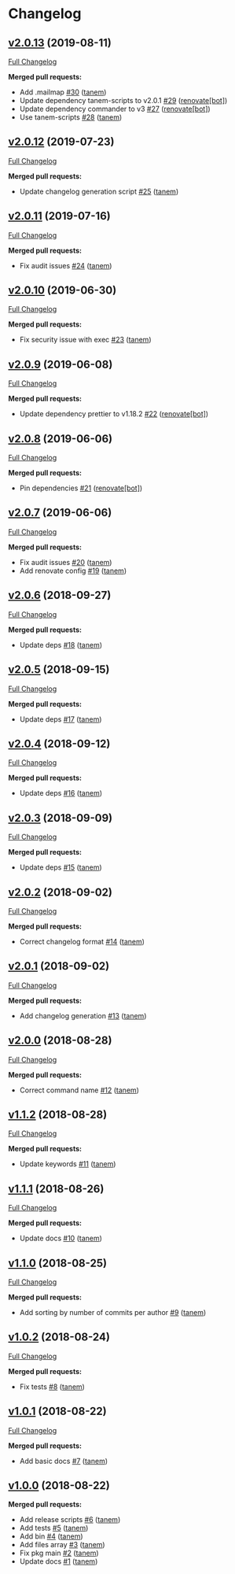 # Changelog

## [v2.0.13](https://github.com/tanem/shelljs-plugin-authors/tree/v2.0.13) (2019-08-11)
[Full Changelog](https://github.com/tanem/shelljs-plugin-authors/compare/v2.0.12...v2.0.13)

**Merged pull requests:**

- Add .mailmap [#30](https://github.com/tanem/shelljs-plugin-authors/pull/30) ([tanem](https://github.com/tanem))
- Update dependency tanem-scripts to v2.0.1 [#29](https://github.com/tanem/shelljs-plugin-authors/pull/29) ([renovate[bot]](https://github.com/apps/renovate))
- Update dependency commander to v3 [#27](https://github.com/tanem/shelljs-plugin-authors/pull/27) ([renovate[bot]](https://github.com/apps/renovate))
- Use tanem-scripts [#28](https://github.com/tanem/shelljs-plugin-authors/pull/28) ([tanem](https://github.com/tanem))

## [v2.0.12](https://github.com/tanem/shelljs-plugin-authors/tree/v2.0.12) (2019-07-23)
[Full Changelog](https://github.com/tanem/shelljs-plugin-authors/compare/v2.0.11...v2.0.12)

**Merged pull requests:**

- Update changelog generation script [#25](https://github.com/tanem/shelljs-plugin-authors/pull/25) ([tanem](https://github.com/tanem))

## [v2.0.11](https://github.com/tanem/shelljs-plugin-authors/tree/v2.0.11) (2019-07-16)
[Full Changelog](https://github.com/tanem/shelljs-plugin-authors/compare/v2.0.10...v2.0.11)

**Merged pull requests:**

- Fix audit issues [#24](https://github.com/tanem/shelljs-plugin-authors/pull/24) ([tanem](https://github.com/tanem))

## [v2.0.10](https://github.com/tanem/shelljs-plugin-authors/tree/v2.0.10) (2019-06-30)
[Full Changelog](https://github.com/tanem/shelljs-plugin-authors/compare/v2.0.9...v2.0.10)

**Merged pull requests:**

- Fix security issue with exec [#23](https://github.com/tanem/shelljs-plugin-authors/pull/23) ([tanem](https://github.com/tanem))

## [v2.0.9](https://github.com/tanem/shelljs-plugin-authors/tree/v2.0.9) (2019-06-08)
[Full Changelog](https://github.com/tanem/shelljs-plugin-authors/compare/v2.0.8...v2.0.9)

**Merged pull requests:**

- Update dependency prettier to v1.18.2 [#22](https://github.com/tanem/shelljs-plugin-authors/pull/22) ([renovate[bot]](https://github.com/apps/renovate))

## [v2.0.8](https://github.com/tanem/shelljs-plugin-authors/tree/v2.0.8) (2019-06-06)
[Full Changelog](https://github.com/tanem/shelljs-plugin-authors/compare/v2.0.7...v2.0.8)

**Merged pull requests:**

- Pin dependencies [#21](https://github.com/tanem/shelljs-plugin-authors/pull/21) ([renovate[bot]](https://github.com/apps/renovate))

## [v2.0.7](https://github.com/tanem/shelljs-plugin-authors/tree/v2.0.7) (2019-06-06)
[Full Changelog](https://github.com/tanem/shelljs-plugin-authors/compare/v2.0.6...v2.0.7)

**Merged pull requests:**

- Fix audit issues [#20](https://github.com/tanem/shelljs-plugin-authors/pull/20) ([tanem](https://github.com/tanem))
- Add renovate config [#19](https://github.com/tanem/shelljs-plugin-authors/pull/19) ([tanem](https://github.com/tanem))

## [v2.0.6](https://github.com/tanem/shelljs-plugin-authors/tree/v2.0.6) (2018-09-27)
[Full Changelog](https://github.com/tanem/shelljs-plugin-authors/compare/v2.0.5...v2.0.6)

**Merged pull requests:**

- Update deps [#18](https://github.com/tanem/shelljs-plugin-authors/pull/18) ([tanem](https://github.com/tanem))

## [v2.0.5](https://github.com/tanem/shelljs-plugin-authors/tree/v2.0.5) (2018-09-15)
[Full Changelog](https://github.com/tanem/shelljs-plugin-authors/compare/v2.0.4...v2.0.5)

**Merged pull requests:**

- Update deps [#17](https://github.com/tanem/shelljs-plugin-authors/pull/17) ([tanem](https://github.com/tanem))

## [v2.0.4](https://github.com/tanem/shelljs-plugin-authors/tree/v2.0.4) (2018-09-12)
[Full Changelog](https://github.com/tanem/shelljs-plugin-authors/compare/v2.0.3...v2.0.4)

**Merged pull requests:**

- Update deps [#16](https://github.com/tanem/shelljs-plugin-authors/pull/16) ([tanem](https://github.com/tanem))

## [v2.0.3](https://github.com/tanem/shelljs-plugin-authors/tree/v2.0.3) (2018-09-09)
[Full Changelog](https://github.com/tanem/shelljs-plugin-authors/compare/v2.0.2...v2.0.3)

**Merged pull requests:**

- Update deps [#15](https://github.com/tanem/shelljs-plugin-authors/pull/15) ([tanem](https://github.com/tanem))

## [v2.0.2](https://github.com/tanem/shelljs-plugin-authors/tree/v2.0.2) (2018-09-02)
[Full Changelog](https://github.com/tanem/shelljs-plugin-authors/compare/v2.0.1...v2.0.2)

**Merged pull requests:**

- Correct changelog format [#14](https://github.com/tanem/shelljs-plugin-authors/pull/14) ([tanem](https://github.com/tanem))

## [v2.0.1](https://github.com/tanem/shelljs-plugin-authors/tree/v2.0.1) (2018-09-02)
[Full Changelog](https://github.com/tanem/shelljs-plugin-authors/compare/v2.0.0...v2.0.1)

**Merged pull requests:**

- Add changelog generation [#13](https://github.com/tanem/shelljs-plugin-authors/pull/13) ([tanem](https://github.com/tanem))

## [v2.0.0](https://github.com/tanem/shelljs-plugin-authors/tree/v2.0.0) (2018-08-28)
[Full Changelog](https://github.com/tanem/shelljs-plugin-authors/compare/v1.1.2...v2.0.0)

**Merged pull requests:**

- Correct command name [#12](https://github.com/tanem/shelljs-plugin-authors/pull/12) ([tanem](https://github.com/tanem))

## [v1.1.2](https://github.com/tanem/shelljs-plugin-authors/tree/v1.1.2) (2018-08-28)
[Full Changelog](https://github.com/tanem/shelljs-plugin-authors/compare/v1.1.1...v1.1.2)

**Merged pull requests:**

- Update keywords [#11](https://github.com/tanem/shelljs-plugin-authors/pull/11) ([tanem](https://github.com/tanem))

## [v1.1.1](https://github.com/tanem/shelljs-plugin-authors/tree/v1.1.1) (2018-08-26)
[Full Changelog](https://github.com/tanem/shelljs-plugin-authors/compare/v1.1.0...v1.1.1)

**Merged pull requests:**

- Update docs [#10](https://github.com/tanem/shelljs-plugin-authors/pull/10) ([tanem](https://github.com/tanem))

## [v1.1.0](https://github.com/tanem/shelljs-plugin-authors/tree/v1.1.0) (2018-08-25)
[Full Changelog](https://github.com/tanem/shelljs-plugin-authors/compare/v1.0.2...v1.1.0)

**Merged pull requests:**

- Add sorting by number of commits per author [#9](https://github.com/tanem/shelljs-plugin-authors/pull/9) ([tanem](https://github.com/tanem))

## [v1.0.2](https://github.com/tanem/shelljs-plugin-authors/tree/v1.0.2) (2018-08-24)
[Full Changelog](https://github.com/tanem/shelljs-plugin-authors/compare/v1.0.1...v1.0.2)

**Merged pull requests:**

- Fix tests [#8](https://github.com/tanem/shelljs-plugin-authors/pull/8) ([tanem](https://github.com/tanem))

## [v1.0.1](https://github.com/tanem/shelljs-plugin-authors/tree/v1.0.1) (2018-08-22)
[Full Changelog](https://github.com/tanem/shelljs-plugin-authors/compare/v1.0.0...v1.0.1)

**Merged pull requests:**

- Add basic docs [#7](https://github.com/tanem/shelljs-plugin-authors/pull/7) ([tanem](https://github.com/tanem))

## [v1.0.0](https://github.com/tanem/shelljs-plugin-authors/tree/v1.0.0) (2018-08-22)

**Merged pull requests:**

- Add release scripts [#6](https://github.com/tanem/shelljs-plugin-authors/pull/6) ([tanem](https://github.com/tanem))
- Add tests [#5](https://github.com/tanem/shelljs-plugin-authors/pull/5) ([tanem](https://github.com/tanem))
- Add bin [#4](https://github.com/tanem/shelljs-plugin-authors/pull/4) ([tanem](https://github.com/tanem))
- Add files array [#3](https://github.com/tanem/shelljs-plugin-authors/pull/3) ([tanem](https://github.com/tanem))
- Fix pkg main [#2](https://github.com/tanem/shelljs-plugin-authors/pull/2) ([tanem](https://github.com/tanem))
- Update docs [#1](https://github.com/tanem/shelljs-plugin-authors/pull/1) ([tanem](https://github.com/tanem))

